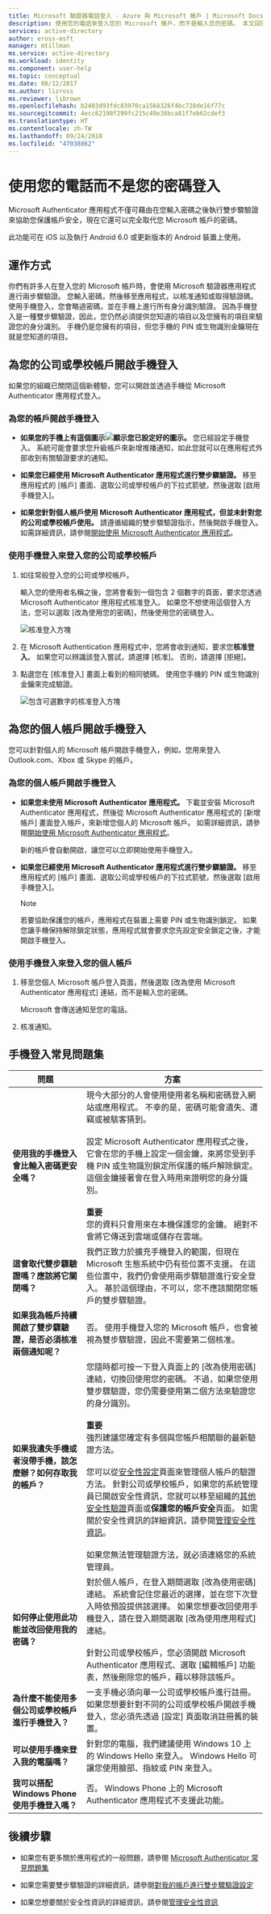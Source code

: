 ```yaml
---
title: Microsoft 驗證器電話登入 - Azure 與 Microsoft 帳戶 | Microsoft Docs
description: 使用您的電話來登入您的 Microsoft 帳戶，而不是輸入您的密碼。 本文回答有關這項功能的常見問題集。
services: active-directory
author: eross-msft
manager: mtillman
ms.service: active-directory
ms.workload: identity
ms.component: user-help
ms.topic: conceptual
ms.date: 08/12/2017
ms.author: lizross
ms.reviewer: librown
ms.openlocfilehash: b2483d93fdc83970ca1568326f4bc728de16f77c
ms.sourcegitcommit: 4ecc62198f299fc215c49e38bca81f7eb62cdef3
ms.translationtype: HT
ms.contentlocale: zh-TW
ms.lasthandoff: 09/24/2018
ms.locfileid: "47038862"
---
```

# <a name="sign-in-with-your-phone-not-your-password"></a>使用您的電話而不是您的密碼登入
Microsoft Authenticator 應用程式不僅可藉由在您輸入密碼之後執行雙步驟驗證來協助您保護帳戶安全，現在它還可以完全取代您 Microsoft 帳戶的密碼。

此功能可在 iOS 以及執行 Android 6.0 或更新版本的 Android 裝置上使用。
 
## <a name="how-it-works"></a>運作方式
你們有許多人在登入您的 Microsoft 帳戶時，會使用 Microsoft 驗證器應用程式進行兩步驟驗證。 您輸入密碼，然後移至應用程式，以核准通知或取得驗證碼。 使用手機登入，您會略過密碼，並在手機上進行所有身分識別驗證。 因為手機登入是一種雙步驟驗證，因此，您仍然必須提供您知道的項目以及您擁有的項目來驗證您的身分識別。 手機仍是您擁有的項目，但您手機的 PIN 或生物識別金鑰現在就是您知道的項目。

## <a name="turn-on-phone-sign-in-for-your-work-or-school-account"></a>為您的公司或學校帳戶開啟手機登入 
如果您的組織已關閉這個新體驗，您可以開啟並透過手機從 Microsoft Authenticator 應用程式登入。

### <a name="to-turn-on-phone-sign-in-for-your-account"></a>為您的帳戶開啟手機登入

- **如果您的手機上有這個圖示![顯示您已設定好的圖示](media/microsoft-authenticator-app-phone-signin-faq/icon.png)。** 您已經設定手機登入。 系統可能會要求您升級帳戶來新增推播通知，如此您就可以在應用程式外部收到有關驗證要求的通知。 

- **如果您已經使用 Microsoft Authenticator 應用程式進行雙步驟驗證。** 移至應用程式的 [帳戶] 畫面、選取公司或學校帳戶的下拉式箭號，然後選取 [啟用手機登入]。 

- **如果您針對個人帳戶使用 Microsoft Authenticator 應用程式，但並未針對您的公司或學校帳戶使用。** 請遵循組織的雙步驟驗證指示，然後開啟手機登入。 如需詳細資訊，請參閱[開始使用 Microsoft Authenticator 應用程式](microsoft-authenticator-app-how-to.md)。

### <a name="to-use-phone-sign-in-to-sign-in-to-your-work-or-school-account"></a>使用手機登入來登入您的公司或學校帳戶 

1. 如往常般登入您的公司或學校帳戶。 

    輸入您的使用者名稱之後，您將會看到一個包含 2 個數字的頁面，要求您透過 Microsoft Authenticator 應用程式核准登入。 如果您不想使用這個登入方法，您可以選取 [改為使用您的密碼]，然後使用您的密碼登入。

    ![核准登入方塊](media\microsoft-authenticator-app-phone-signin-faq/microsoft-auth-app-sign-in.png)

2. 在 Microsoft Authentication 應用程式中，您將會收到通知，要求您**核准登入**。 如果您可以辨識該登入嘗試，請選擇 [核准]。 否則，請選擇 [拒絕]。 

3. 點選您在 [核准登入] 畫面上看到的相同號碼。 使用您手機的 PIN 或生物識別金鑰來完成驗證。

    ![包含可選數字的核准登入方塊](media\microsoft-authenticator-app-phone-signin-faq/microsoft-auth-app-sign-in-numbers.png)

## <a name="turn-on-phone-sign-in-for-your-personal-account"></a>為您的個人帳戶開啟手機登入 
您可以針對個人的 Microsoft 帳戶開啟手機登入，例如，您用來登入 Outlook.com、Xbox 或 Skype 的帳戶。

### <a name="to-turn-on-phone-sign-in-for-your-personal-account"></a>為您的個人帳戶開啟手機登入

- **如果您未使用 Microsoft Authenticator 應用程式。** 下載並安裝 Microsoft Authenticator 應用程式，然後從 Microsoft Authenticator 應用程式的 [新增帳戶] 畫面登入帳戶，來新增您個人的 Microsoft 帳戶。 如需詳細資訊，請參閱[開始使用 Microsoft Authenticator 應用程式](microsoft-authenticator-app-how-to.md)。

    新的帳戶會自動開啟，讓您可以立即開始使用手機登入。 

- **如果您已經使用 Microsoft Authenticator 應用程式進行雙步驟驗證。** 移至應用程式的 [帳戶] 畫面、選取公司或學校帳戶的下拉式箭號，然後選取 [啟用手機登入]。

    >[!NOTE]
    >若要協助保護您的帳戶，應用程式在裝置上需要 PIN 或生物識別鎖定。 如果您讓手機保持解除鎖定狀態，應用程式就會要求您先設定安全鎖定之後，才能開啟手機登入。

### <a name="to-use-phone-sign-in-to-sign-in-to-your-personal-account"></a>使用手機登入來登入您的個人帳戶 

1. 移至您個人 Microsoft 帳戶登入頁面，然後選取 [改為使用 Microsoft Authenticator 應用程式] 連結，而不是輸入您的密碼。 

    Microsoft 會傳送通知至您的電話。 

2. 核准通知。 

## <a name="phone-sign-in-faq"></a>手機登入常見問題集
|**問題**|**方案**|
|--------------|-------------|
|**使用我的手機登入會比輸入密碼更安全嗎？**|現今大部分的人會使用使用者名稱和密碼登入網站或應用程式。 不幸的是，密碼可能會遺失、遭竊或被駭客猜到。<br><br>設定 Microsoft Authenticator 應用程式之後，它會在您的手機上設定一個金鑰，來將您受到手機 PIN 或生物識別鎖定所保護的帳戶解除鎖定。 這個金鑰接著會在登入時用來證明您的身分識別。<br><br>**重要**<br>您的資料只會用來在本機保護您的金鑰。 絕對不會將它傳送到雲端或儲存在雲端。|
|**這會取代雙步驟驗證嗎？應該將它關閉嗎？**| 我們正致力於擴充手機登入的範圍，但現在 Microsoft 生態系統中仍有些位置不支援。 在這些位置中，我們仍會使用兩步驟驗證進行安全登入。 基於這個理由，不可以，您不應該關閉您帳戶的雙步驟驗證。|
|**如果我為帳戶持續開啟了雙步驟驗證，是否必須核准兩個通知呢？**| 否。 使用手機登入您的 Microsoft 帳戶，也會被視為雙步驟驗證，因此不需要第二個核准。|
|**如果我遺失手機或者沒帶手機，該怎麼辦？如何存取我的帳戶？**| 您隨時都可按一下登入頁面上的 [改為使用密碼] 連結，切換回使用您的密碼。 不過，如果您使用雙步驟驗證，您仍需要使用第二個方法來驗證您的身分識別。<br><br>**重要**<br>強烈建議您確定有多個與您帳戶相關聯的最新驗證方法。<br><br>您可以從[安全性設定](https://account.live.com/proofs/manage)頁面來管理個人帳戶的驗證方法。 針對公司或學校帳戶，如果您的系統管理員已開啟安全性資訊，您就可以移至組織的[其他安全性驗證](https://aka.ms/MFASetup)頁面或**保護您的帳戶安全**頁面。 如需關於安全性資訊的詳細資訊，請參閱[管理安全性資訊](security-info-manage-settings.md)。<br><br>如果您無法管理驗證方法，就必須連絡您的系統管理員。|
|**如何停止使用此功能並改回使用我的密碼？**|對於個人帳戶，在登入期間選取 [改為使用密碼] 連結。 系統會記住您最近的選擇，並在您下次登入時依預設提供該選擇。 如果您想要改回使用手機登入，請在登入期間選取 [改為使用應用程式] 連結。<br><br>針對公司或學校帳戶，您必須開啟 Microsoft Authenticator 應用程式、選取 [編輯帳戶] 功能表，然後刪除您的帳戶，藉以移除該帳戶。|
|**為什麼不能使用多個公司或學校帳戶進行手機登入？**| 一支手機必須向單一公司或學校帳戶進行註冊。 如果您想要針對不同的公司或學校帳戶開啟手機登入，您必須先透過 [設定] 頁面取消註冊舊的裝置。|
|**可以使用手機來登入我的電腦嗎？**| 針對您的電腦，我們建議使用 Windows 10 上的 Windows Hello 來登入。 Windows Hello 可讓您使用臉部、指紋或 PIN 來登入。|
|**我可以搭配 Windows Phone 使用手機登入嗎？**| 否。 Windows Phone 上的 Microsoft Authenticator 應用程式不支援此功能。|

## <a name="next-steps"></a>後續步驟
- 如果您有更多關於應用程式的一般問題，請參閱 [Microsoft Authenticator 常見問題集](microsoft-authenticator-app-faq.md)

- 如果您需要雙步驟驗證的詳細資訊，請參閱[對我的帳戶進行雙步驟驗證設定](multi-factor-authentication-end-user-first-time.md)

- 如果您想要關於安全性資訊的詳細資訊，請參閱[管理安全性資訊](security-info-manage-settings.md)
